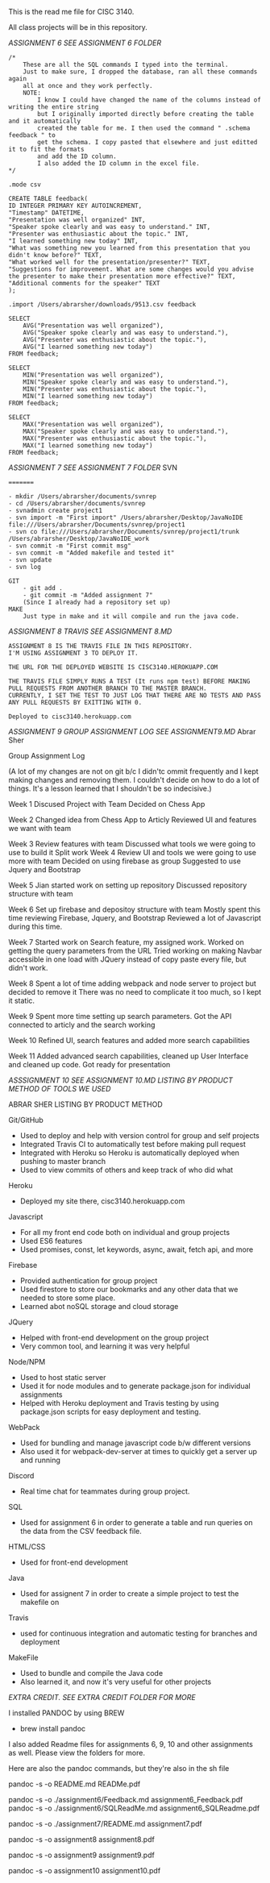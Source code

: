 This is the read me file for CISC 3140.

All class projects will be in this repository.



*ASSIGNMENT 6 SEE ASSIGNMENT 6 FOLDER*

    /* 
        These are all the SQL commands I typed into the terminal.
        Just to make sure, I dropped the database, ran all these commands again
        all at once and they work perfectly.
        NOTE:
            I know I could have changed the name of the columns instead of writing the entire string
            but I originally imported directly before creating the table and it automatically 
            created the table for me. I then used the command " .schema feedback " to
            get the schema. I copy pasted that elsewhere and just editted it to fit the formats
            and add the ID column.
            I also added the ID column in the excel file. 
    */

    .mode csv

    CREATE TABLE feedback(
    ID INTEGER PRIMARY KEY AUTOINCREMENT,
    "Timestamp" DATETIME,
    "Presentation was well organized" INT,
    "Speaker spoke clearly and was easy to understand." INT,
    "Presenter was enthusiastic about the topic." INT,
    "I learned something new today" INT,
    "What was something new you learned from this presentation that you didn't know before?" TEXT,
    "What worked well for the presentation/presenter?" TEXT,
    "Suggestions for improvement. What are some changes would you advise the presenter to make their presentation more effective?" TEXT,
    "Additional comments for the speaker" TEXT
    );

    .import /Users/abrarsher/downloads/9513.csv feedback

    SELECT 
        AVG("Presentation was well organized"), 
        AVG("Speaker spoke clearly and was easy to understand."),
        AVG("Presenter was enthusiastic about the topic."),
        AVG("I learned something new today")
    FROM feedback;

    SELECT
        MIN("Presentation was well organized"),
        MIN("Speaker spoke clearly and was easy to understand."),
        MIN("Presenter was enthusiastic about the topic."),
        MIN("I learned something new today")
    FROM feedback;

    SELECT
        MAX("Presentation was well organized"),
        MAX("Speaker spoke clearly and was easy to understand."),
        MAX("Presenter was enthusiastic about the topic."),
        MAX("I learned something new today") 
    FROM feedback;



*ASSIGNMENT 7 SEE ASSIGNMENT 7 FOLDER*
    SVN

    =======

    - mkdir /Users/abrarsher/documents/svnrep
    - cd /Users/abrarsher/documents/svnrep
    - svnadmin create project1
    - svn import -m "First import" /Users/abrarsher/Desktop/JavaNoIDE file:///Users/abrarsher/Documents/svnrep/project1
    - svn co file:///Users/abrarsher/Documents/svnrep/project1/trunk /Users/abrarsher/Desktop/JavaNoIDE_work
    - svn commit -m "First commit msg"
    - svn commit -m "Added makefile and tested it"
    - svn update
    - svn log

    GIT
        - git add .
        - git commit -m "Added assignment 7"
        (Since I already had a repository set up)
    MAKE
        Just type in make and it will compile and run the java code.


*ASSIGNMENT 8 TRAVIS SEE ASSIGNMENT 8.MD*

    ASSIGNMENT 8 IS THE TRAVIS FILE IN THIS REPOSITORY. 
    I'M USING ASSIGNMENT 3 TO DEPLOY IT.

    THE URL FOR THE DEPLOYED WEBSITE IS CISC3140.HEROKUAPP.COM

    THE TRAVIS FILE SIMPLY RUNS A TEST (It runs npm test) BEFORE MAKING PULL REQUESTS FROM ANOTHER BRANCH TO THE MASTER BRANCH.
    CURRENTLY, I SET THE TEST TO JUST LOG THAT THERE ARE NO TESTS AND PASS ANY PULL REQUESTS BY EXITTING WITH 0.

    Deployed to cisc3140.herokuapp.com

*ASSIGNMENT 9 GROUP ASSIGNMENT LOG SEE ASSIGNMENT9.MD*
Abrar Sher 

Group Assignment Log

(A lot of my changes are not on git b/c I didn'tc ommit frequently and I kept making changes and removing them. I couldn't decide on how to do a lot of things. It's a lesson learned that I shouldn't be so indecisive.)

Week 1
    Discused Project with Team
    Decided on Chess App

Week 2
    Changed idea from Chess App to Articly
    Reviewed UI and features we want with team


Week 3
    Review features with team
    Discussed what tools we were going to use to build it
    Split work
Week 4
    Review UI and tools we were going to use more with team
    Decided on using firebase as group
    Suggested to use Jquery and Bootstrap

Week 5
    Jian started work on setting up repository
    Discussed repository structure with team

Week 6
    Set up firebase and depositoy structure with team
    Mostly spent this time reviewing Firebase, Jquery, and Bootstrap
    Reviewed a lot of Javascript during this time.

Week 7
    Started work on Search feature, my assigned work.
    Worked on getting the query parameters from the URL
    Tried working on making Navbar accessible in one load with JQuery instead of copy paste every file, but didn't work.

Week 8
    Spent a lot of time adding webpack and node server to project but decided to remove it
    There was no need to complicate it too much, so I kept it static.

Week 9
    Spent more time setting up search parameters.
    Got the API connected to articly and the search working

Week 10
    Refined UI, search features and added more search capabilities

Week 11
    Added advanced search capabilities, cleaned up User Interface and cleaned up code. 
    Got ready for presentation


*ASSSIGNMENT 10 SEE ASSIGNMENT 10.MD LISTING BY PRODUCT METHOD OF TOOLS WE USED*

ABRAR SHER
LISTING BY PRODUCT METHOD

Git/GitHub
* Used to deploy and help with version control for group and self projects
* Integrated Travis CI to automatically test before making pull request
* Integrated with Heroku so Heroku is automatically deployed when pushing to master branch
* Used to view commits of others and keep track of who did what

Heroku
* Deployed my site there, cisc3140.herokuapp.com

Javascript
* For all my front end code both on individual and group projects
* Used ES6 features
* Used promises, const, let keywords, async, await, fetch api, and more

Firebase
* Provided authentication for group project
* Used firestore to store our bookmarks and any other data that we needed to store some place. 
* Learned abot noSQL storage and cloud storage

JQuery
* Helped with front-end development on the group project
* Very common tool, and learning it was very helpful

Node/NPM
* Used to host static server
* Used it for node modules and to generate package.json for individual assignments
* Helped with Heroku deployment and Travis testing by using package.json scripts for easy deployment and testing.

WebPack
* Used for bundling and manage javascript code b/w different versions
* Also used it for webpack-dev-server at times to quickly get a server up and running

Discord
* Real time chat for teammates during group project.

SQL
* Used for assignment 6 in order to generate a table and run queries on the data from the CSV feedback file.

HTML/CSS
* Used for front-end development

Java
* Used for assignent 7 in order to create a simple project to test the makefile on

Travis
* used for continuous integration and automatic testing for branches and deployment

MakeFile
* Used to bundle and compile the Java code
* Also learned it, and now it's very useful for other projects

*EXTRA CREDIT. SEE EXTRA CREDIT FOLDER FOR MORE*

I installed PANDOC by using BREW

* brew install pandoc

I also added Readme files for assignments 6, 9, 10 and other assignments as well. Please view the folders for more.


Here are also the pandoc commands, but they're also in the sh file

pandoc -s -o README.md READMe.pdf

pandoc -s -o ./assignment6/Feedback.md assignment6_Feedback.pdf
pandoc -s -o ./assignment6/SQLReadMe.md assignment6_SQLReadme.pdf

pandoc -s -o ./assignment7/README.md assignment7.pdf

pandoc -s -o assignment8 assignment8.pdf

pandoc -s -o assignment9 assignment9.pdf

pandoc -s -o assignment10 assignment10.pdf